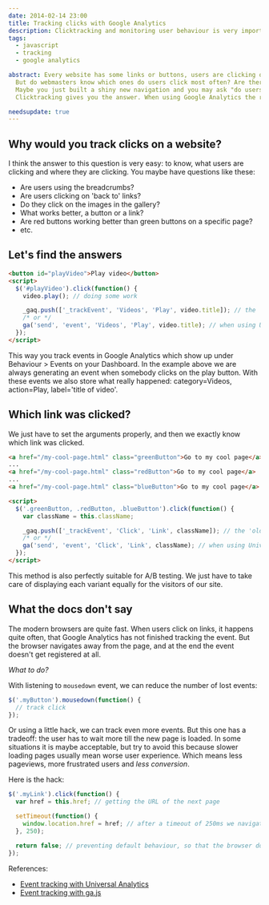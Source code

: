 ```yaml
---
date: 2014-02-14 23:00
title: Tracking clicks with Google Analytics
description: Clicktracking and monitoring user behaviour is very important in nowadays websites. They are also essential for A/B testing.
tags:
  - javascript
  - tracking
  - google analytics

abstract: Every website has some links or buttons, users are clicking on them.
  But do webmasters know which ones do users click most often? Are there maybe some, which are not clicked at all?
  Maybe you just built a shiny new navigation and you may ask "do users use it?".
  Clicktracking gives you the answer. When using Google Analytics the results are just shown on your dashboard.

needsupdate: true
---
```


## Why would you track clicks on a website?

I think the answer to this question is very easy: to know, what users are clicking and where they are clicking.
You maybe have questions like these:

- Are users using the breadcrumbs?
- Are users clicking on 'back to' links?
- Do they click on the images in the gallery?
- What works better, a button or a link?
- Are red buttons working better than green buttons on a specific page?
- etc.

## Let's find the answers

```html
<button id="playVideo">Play video</button>
<script>
  $('#playVideo').click(function() {
    video.play(); // doing some work

    _gaq.push(['_trackEvent', 'Videos', 'Play', video.title]); // the 'old' way, when using the old tracking code
    /* or */
    ga('send', 'event', 'Videos', 'Play', video.title); // when using Universal Analytics
  });
</script>
```

This way you track events in Google Analytics which show up under Behaviour > Events on your Dashboard.
In the example above we are always generating an event when somebody clicks on the play button.
With these events we also store what really happened: category=Videos, action=Play, label='title of video'.

## Which link was clicked?

We just have to set the arguments properly, and then we exactly know which link was clicked.

```html
<a href="/my-cool-page.html" class="greenButton">Go to my cool page</a>
...
<a href="/my-cool-page.html" class="redButton">Go to my cool page</a>
...
<a href="/my-cool-page.html" class="blueButton">Go to my cool page</a>

<script>
  $('.greenButton, .redButton, .blueButton').click(function() {
    var className = this.className;

    _gaq.push(['_trackEvent', 'Click', 'Link', className]); // the 'old' way, when using the old tracking code
    /* or */
    ga('send', 'event', 'Click', 'Link', className); // when using Universal Analytics
  });
</script>
```

This method is also perfectly suitable for A/B testing. We just have to take care of displaying each variant equally for the visitors of our site.

## What the docs don't say

The modern browsers are quite fast. When users click on links, it happens quite often, that Google Analytics has not finished tracking the event.
But the browser navigates away from the page, and at the end the event doesn't get registered at all.

_What to do?_

With listening to `mousedown` event, we can reduce the number of lost events:

```js
$('.myButton').mousedown(function() {
  // track click
});
```

Or using a little hack, we can track even more events. But this one has a tradeoff:
the user has to wait more till the new page is loaded. In some situations it is maybe acceptable, but try to avoid this because
slower loading pages usually mean worse user experience. Which means less pageviews, more frustrated users and _less conversion_.

Here is the hack:

```js
$('.myLink').click(function() {
  var href = this.href; // getting the URL of the next page

  setTimeout(function() {
    window.location.href = href; // after a timeout of 250ms we navigate to the URL, where the user wanted to go
  }, 250);

  return false; // preventing default behaviour, so that the browser doesn't navigate away
});
```

References:

- [Event tracking with Universal Analytics](https://developers.google.com/analytics/devguides/collection/analyticsjs/events)
- [Event tracking with ga.js](https://developers.google.com/analytics/devguides/collection/gajs/eventTrackerGuide)
